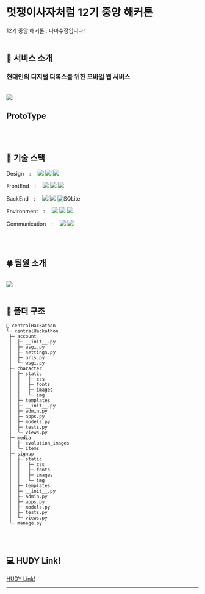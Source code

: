 # 멋쟁이사자처럼 12기 중앙 해커톤
 12기 중앙 해커톤 : 다마수정입니다!
<br/>
<br/>

## 📘 서비스 소개
### 현대인의 디지털 디톡스를 위한 모바일 웹 서비스 <br/>

<br/>
<img src="https://github.com/user-attachments/assets/0347e4ec-7212-47ee-81ea-bcf16ca1462a">
<br/>

## ProtoType
<br/>
<br/>


## 🔧 기술 스택
 
<span>Design : </span>
<span><img src="https://img.shields.io/badge/figma-F24E1E?style=for-the-badge&logo=figma&logoColor=white"></span>
<span><img src="https://img.shields.io/badge/Adobe-FF0000?style=for-the-badge&logo=Adobe&logoColor=white"></span>
<span><img src="https://img.shields.io/badge/adobeillustrator-FF9A00?style=for-the-badge&logo=adobeillustrator&logoColor=white"></span>

<span>FrontEnd : </span> 
<span><img src="https://img.shields.io/badge/html5-E34F26?style=for-the-badge&logo=html5&logoColor=white"></span>
<span><img src="https://img.shields.io/badge/css-1572B6?style=for-the-badge&logo=css3&logoColor=white"></span>
<span><img src="https://img.shields.io/badge/javascript-F7DF1E?style=for-the-badge&logo=javascript&logoColor=black"></span>

<span>BackEnd : </span>
<span><img src="https://img.shields.io/badge/python-3776AB?style=for-the-badge&logo=python&logoColor=white"></span>
<span><img src="https://img.shields.io/badge/django-092E20?style=for-the-badge&logo=django&logoColor=white"></span>
<span>![SQLite](https://img.shields.io/badge/sqlite-%2307405e.svg?style=for-the-badge&logo=sqlite&logoColor=white)</span>

<span>Environment : </span>
<span><img src="https://img.shields.io/badge/git-F05032?style=for-the-badge&logo=git&logoColor=white"></span>
<span><img src="https://img.shields.io/badge/github-181717?style=for-the-badge&logo=github&logoColor=white"></span>
<span><img src="https://img.shields.io/badge/visualstudiocode-007ACC?style=for-the-badge&logo=visualstudiocode&logoColor=white"></span>

<span>Communication : </span>
<span><img src="https://img.shields.io/badge/discord-5865F2?style=for-the-badge&logo=discord&logoColor=white"></span>
<span><img src="https://img.shields.io/badge/notion-000000?style=for-the-badge&logo=notion&logoColor=white"></span>

<br/>
<br/>

## 🍀 팀원 소개
<br/>
<img src="https://github.com/user-attachments/assets/6abcfcab-0b74-4700-b14c-f7db7ca5a427">
<br/>
<br/>

## 📂 폴더 구조

  ```
  📂 centralHackathon
  └─ centralHackathon
   ├─ account
   │  ├─ __init__.py
   │  ├─ asgi.py
   │  ├─ settings.py
   │  ├─ urls.py
   │  └─ wsgi.py
   ├─ character
   │  ├─ static
   │  │   ├─ css
   │  │   ├─ fonts
   │  │   ├─ images
   │  │   └─ img 
   │  ├─ templates
   │  ├─ __init__.py
   │  ├─ admin.py
   │  ├─ apps.py
   │  ├─ models.py
   │  ├─ tests.py
   │  └─ views.py
   ├─ media
   │  ├─ evolution_images
   │  └─ items
   ├─ signup
   │  ├─ static
   │  │   ├─ css
   │  │   ├─ fonts
   │  │   ├─ images
   │  │   └─ img 
   │  ├─ templates
   │  ├─ __init__.py
   │  ├─ admin.py
   │  ├─ apps.py
   │  ├─ models.py
   │  ├─ tests.py
   │  └─ views.py
   └─ manage.py
  ```
<br/>
<br/>

## 💻 HUDY Link!
 
[HUDY Link!](http://43.200.57.121/)

  <hr/>
